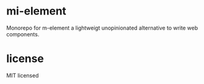 # mi-element

Monorepo for m-element a lightweigt unopinionated alternative to write web components.

# license

MIT licensed

